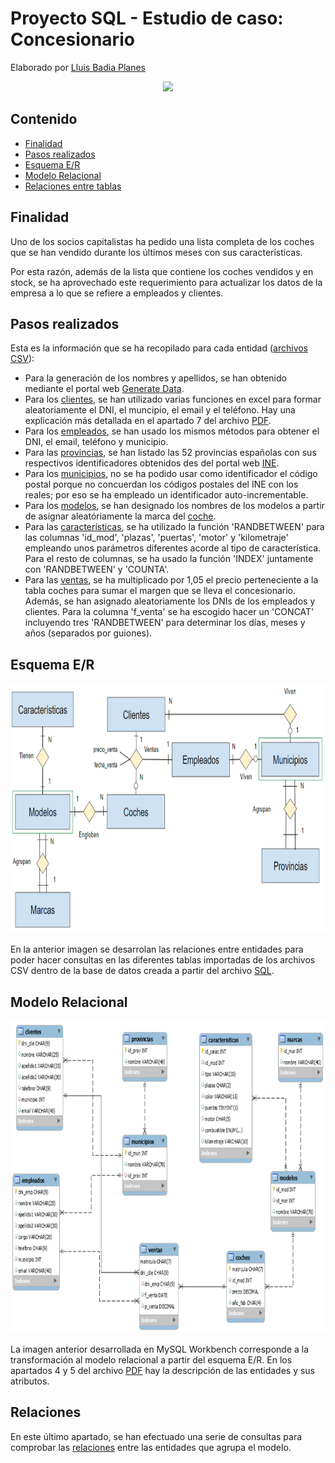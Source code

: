 # Proyecto SQL - Estudio de caso: Concesionario

Elaborado por [Lluis Badia Planes](https://github.com/lluis90badia/projects)

<p align="center"><img src="https://www.lawdonut.co.uk/business/sites/lawdonut-business/files/usedcardealer1_0.jpg" height="400"></p>

## Contenido

- [Finalidad](https://github.com/lluis90badia/projects/tree/main/data_analyst_projects/proyecto_SQL_concesionario#finalidad)
- [Pasos realizados](https://github.com/lluis90badia/projects/tree/main/data_analyst_projects/proyecto_SQL_concesionario#pasos-realizados)
- [Esquema E/R](https://github.com/lluis90badia/projects/tree/main/data_analyst_projects/proyecto_SQL_concesionario#esquema-er)
- [Modelo Relacional](https://github.com/lluis90badia/projects/tree/main/data_analyst_projects/proyecto_SQL_concesionario#modelo-relacional)
- [Relaciones entre tablas](https://github.com/lluis90badia/projects/tree/main/data_analyst_projects/proyecto_SQL_concesionario#relaciones)

## Finalidad

Uno de los socios capitalistas ha pedido una lista completa de los coches que se han vendido durante los últimos meses con sus características.

Por esta razón, además de la lista que contiene los coches vendidos y en stock, se ha aprovechado este requerimiento para actualizar los datos de la empresa a lo que se refiere a empleados y clientes.

## Pasos realizados

Esta es la información que se ha recopilado para cada entidad ([archivos CSV](https://github.com/lluis90badia/projects/tree/main/data_analyst_projects/proyecto_SQL_concesionario/archivos_csv)):
- Para la generación de los nombres y apellidos, se han obtenido mediante el portal web [Generate Data](https://generatedata.com/).
- Para los [clientes](https://github.com/lluis90badia/projects/blob/main/data_analyst_projects/proyecto_SQL_concesionario/archivos_csv/clientes.csv), se han utilizado varias funciones en excel para formar aleatoriamente el DNI, el muncipio, el email y el teléfono. Hay una explicación más detallada en el apartado 7 del archivo [PDF](https://github.com/lluis90badia/projects/blob/main/data_analyst_projects/proyecto_SQL_concesionario/Proyecto_SQL_concesionario.pdf).
- Para los [empleados](https://github.com/lluis90badia/projects/blob/main/data_analyst_projects/proyecto_SQL_concesionario/archivos_csv/empleados.csv), se han usado los mismos métodos para obtener el DNI, el email, teléfono y municipio.
- Para las [provincias](https://github.com/lluis90badia/projects/blob/main/data_analyst_projects/proyecto_SQL_concesionario/archivos_csv/provincias.csv), se han listado las 52 provincias españolas con sus respectivos identificadores obtenidos des del portal web [INE](https://ine.es/).
- Para los [municipios](https://github.com/lluis90badia/projects/blob/main/data_analyst_projects/proyecto_SQL_concesionario/archivos_csv/municipios.csv), no se ha podido usar como identificador el código postal porque no concuerdan los códigos postales del INE con los reales; por eso se ha empleado un identificador auto-incrementable.
- Para los [modelos](https://github.com/lluis90badia/projects/blob/main/data_analyst_projects/proyecto_SQL_concesionario/archivos_csv/modelos.csv), se han designado los nombres de los modelos a partir de asignar aleatóriamente la marca del [coche](https://github.com/lluis90badia/projects/blob/main/data_analyst_projects/proyecto_SQL_concesionario/archivos_csv/coches.csv).
- Para las [características](https://github.com/lluis90badia/projects/blob/main/data_analyst_projects/proyecto_SQL_concesionario/archivos_csv/caracteristicas.csv), se ha utilizado la función 'RANDBETWEEN' para las columnas 'id_mod', 'plazas', 'puertas', 'motor' y 'kilometraje' empleando unos parámetros diferentes acorde al tipo de característica. Para el resto de columnas, se ha usado la función 'INDEX' juntamente con 'RANDBETWEEN' y 'COUNTA'. 
- Para las [ventas](https://github.com/lluis90badia/projects/blob/main/data_analyst_projects/proyecto_SQL_concesionario/archivos_csv/ventas.csv), se ha multiplicado por 1,05 el precio perteneciente a la tabla coches para sumar el margen que se lleva el concesionario. Además, se han asignado aleatoriamente los DNIs de los empleados y clientes. Para la columna 'f_venta' se ha escogido hacer un 'CONCAT' incluyendo tres 'RANDBETWEEN' para determinar los días, meses y años (separados por guiones).  

## Esquema E/R

<p align="center"><img src="https://github.com/lluis90badia/projects/blob/main/data_analyst_projects/proyecto_SQL_concesionario/imagenes_modelos/entidad_relacion.PNG"  height="400"></p>

En la anterior imagen se desarrolan las relaciones entre entidades para poder hacer consultas en las diferentes tablas importadas de los archivos CSV dentro de la base de datos creada a partir del archivo [SQL](https://github.com/lluis90badia/projects/blob/main/data_analyst_projects/proyecto_SQL_concesionario/concesionario.sql).

## Modelo Relacional

<p align="center"><img src="https://github.com/lluis90badia/projects/blob/main/data_analyst_projects/proyecto_SQL_concesionario/imagenes_modelos/modelo_relacional.PNG"  height="500"></p>

La imagen anterior desarrollada en MySQL Workbench corresponde a la transformación al modelo relacional a partir del esquema E/R. En los apartados 4 y 5 del archivo [PDF](https://github.com/lluis90badia/projects/blob/main/data_analyst_projects/proyecto_SQL_concesionario/Proyecto_SQL_concesionario.pdf) hay la descripción de las entidades y sus atributos.

## Relaciones

En este último apartado, se han efectuado una serie de consultas para comprobar las [relaciones](https://github.com/lluis90badia/projects/blob/main/data_analyst_projects/proyecto_SQL_concesionario/comprov_relaciones_tablas.txt) entre las entidades que agrupa el modelo.
